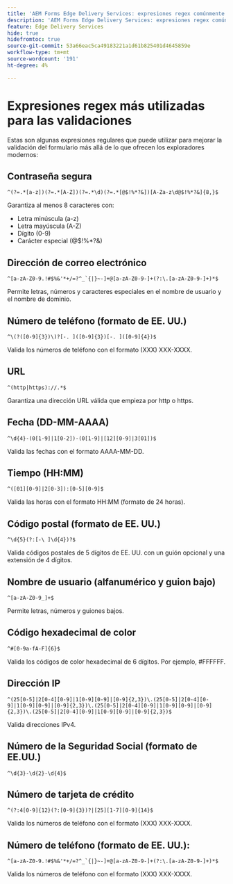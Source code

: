 ```yaml
---
title: 'AEM Forms Edge Delivery Services: expresiones regex comúnmente utilizadas para validar campos de formulario'
description: 'AEM Forms Edge Delivery Services: expresiones regex comúnmente utilizadas para validar campos de formulario'
feature: Edge Delivery Services
hide: true
hidefromtoc: true
source-git-commit: 53a66eac5ca49183221a1d61b825401d4645859e
workflow-type: tm+mt
source-wordcount: '191'
ht-degree: 4%

---
```



# Expresiones regex más utilizadas para las validaciones

Estas son algunas expresiones regulares que puede utilizar para mejorar la validación del formulario más allá de lo que ofrecen los exploradores modernos:

## Contraseña segura

```regex
^(?=.*[a-z])(?=.*[A-Z])(?=.*\d)(?=.*[@$!%*?&])[A-Za-z\d@$!%*?&]{8,}$
```

Garantiza al menos 8 caracteres con:

* Letra minúscula (a-z)
* Letra mayúscula (A-Z)
* Dígito (0-9)
* Carácter especial (@$!%*?&amp;)


## Dirección de correo electrónico


```regex
^[a-zA-Z0-9.!#$%&'*+/=?^_`{|}~-]+@[a-zA-Z0-9-]+(?:\.[a-zA-Z0-9-]+)*$
```

Permite letras, números y caracteres especiales en el nombre de usuario y el nombre de dominio.


## Número de teléfono (formato de EE. UU.)

```regex
^\(?([0-9]{3})\)?[-. ]([0-9]{3})[-. ]([0-9]{4})$
```

Valida los números de teléfono con el formato (XXX) XXX-XXXX.



## URL

```regex
^(http|https)://.*$
```

Garantiza una dirección URL válida que empieza por http o https.



## Fecha (DD-MM-AAAA)

```regex
^\d{4}-(0[1-9]|1[0-2])-(0[1-9]|[12][0-9]|3[01])$
```

Valida las fechas con el formato AAAA-MM-DD.


## Tiempo (HH:MM)

```regex
^([01][0-9]|2[0-3]):[0-5][0-9]$
```

Valida las horas con el formato HH:MM (formato de 24 horas).


## Código postal (formato de EE. UU.)

```regex
^\d{5}(?:[-\ ]\d{4})?$
```

Valida códigos postales de 5 dígitos de EE. UU. con un guión opcional y una extensión de 4 dígitos.


## Nombre de usuario (alfanumérico y guion bajo)

```regex
^[a-zA-Z0-9_]+$
```

Permite letras, números y guiones bajos.


## Código hexadecimal de color

```regex
^#[0-9a-fA-F]{6}$
```

Valida los códigos de color hexadecimal de 6 dígitos. Por ejemplo, #FFFFFF.


## Dirección IP

```regex
^(25[0-5]|2[0-4][0-9]|1[0-9][0-9]|[0-9]{2,3})\.(25[0-5]|2[0-4][0-9]|1[0-9][0-9]|[0-9]{2,3})\.(25[0-5]|2[0-4][0-9]|1[0-9][0-9]|[0-9]{2,3})\.(25[0-5]|2[0-4][0-9]|1[0-9][0-9]|[0-9]{2,3})$
```

Valida direcciones IPv4.



## Número de la Seguridad Social (formato de EE.UU.)

```regex
^\d{3}-\d{2}-\d{4}$
```



## Número de tarjeta de crédito

```regex
^(?:4[0-9]{12}(?:[0-9]{3})?|[25][1-7][0-9]{14}$
```

Valida los números de teléfono con el formato (XXX) XXX-XXXX.



## Número de teléfono (formato de EE. UU.):

```regex
^[a-zA-Z0-9.!#$%&'*+/=?^_`{|}~-]+@[a-zA-Z0-9-]+(?:\.[a-zA-Z0-9-]+)*$
```

Valida los números de teléfono con el formato (XXX) XXX-XXXX.
